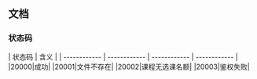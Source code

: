 ## 文档

### 状态码

| 状态码 | 含义 |
| ------------ | ------------ | ------------ | ------------ |
|20000|成功|
|20001|文件不存在|
|20002|课程无选课名额|
|20003|鉴权失败|